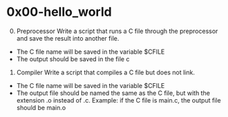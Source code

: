 # 0x00-hello_world

0. Preprocessor
Write a script that runs a C file through the preprocessor and save the result into another file.

- The C file name will be saved in the variable $CFILE
- The output should be saved in the file c

1. Compiler
Write a script that compiles a C file but does not link.

- The C file name will be saved in the variable $CFILE
- The output file should be named the same as the C file, but with the extension .o instead of .c.
Example: if the C file is main.c, the output file should be main.o
